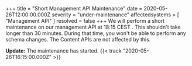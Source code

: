 +++
title = "Short Management API Maintenance"
date = 2020-05-26T12:00:00.000Z
severity = "under-maintenance"
affectedsystems = [
  "Management API"
]
resolved = false
+++
We will perform a short maintenance on our management API at 18:15 CEST . This shouldn't take longer than 30 minutes. During that time, you won't be able to perform any schema changes. The Content APIs are not affected by this.

**Update:** The maintenance has started. {{< track "2020-05-26T16:15:00.000Z" >}}